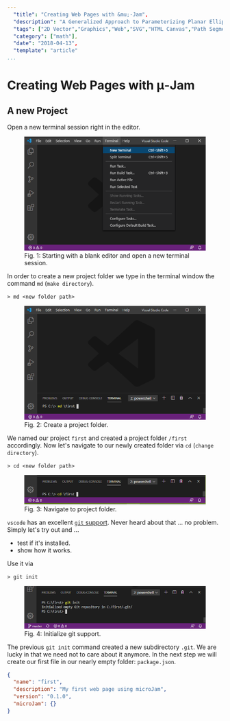 ```yaml
---
  "title": "Creating Web Pages with &mu;-Jam",
  "description": "A Generalized Approach to Parameterizing Planar Elliptical Arcs.",
  "tags": ["2D Vector","Graphics","Web","SVG","HTML Canvas","Path Segment"],
  "category": ["math"],
  "date": "2018-04-13",
  "template": "article"
...
```

# Creating Web Pages with &mu;-Jam

## A new Project

Open a new terminal session right in the editor.

<figure>
  <img src="./img/mu-jam.01.png">
  <figcaption>Fig. 1: Starting with a blank editor and open a new terminal session.</figcaption>
</figure>

In order to create a new project folder we type in the terminal window the command `md` (`make directory`).

```
> md <new folder path>
```
<figure>
  <img src="./img/mu-jam.02.png" alt="md = make directory">
  <figcaption>Fig. 2: Create a project folder.</figcaption>
</figure>

We named our project `first` and created a project folder `/first` accordingly. Now let's navigate to our newly created folder via `cd` (`change directory`).

```
> cd <new folder path>
```
<figure>
  <img src="./img/mu-jam.03.png">
  <figcaption>Fig. 3: Navigate to project folder.</figcaption>
</figure>

`vscode` has an excellent [`git` support](https://code.visualstudio.com/docs/editor/versioncontrol#_git-support). Never heard about that ... no problem. Simply let's try out and ...

* test if it's installed.
* show how it works.

Use it via

```
> git init
```
<figure>
  <img src="./img/mu-jam.04.png">
  <figcaption>Fig. 4: Initialize git support.</figcaption>
</figure>

The previous `git init` command created a new subdirectory `.git`. We are lucky in that we need not to care about it anymore.
In the next step we will create our first file in our nearly empty folder: `package.json`.

```json
{
  "name": "first",
  "description": "My first web page using microJam",
  "version": "0.1.0",
  "microJam": {}
}
```